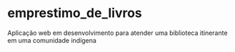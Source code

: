 # emprestimo_de_livros
Aplicação web em desenvolvimento para atender uma biblioteca itinerante em uma comunidade indígena
